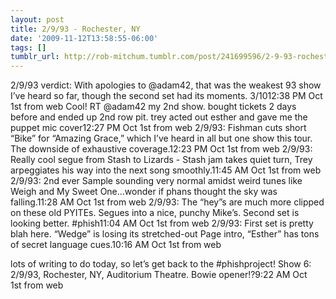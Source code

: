 ```yaml
---
layout: post
title: 2/9/93 - Rochester, NY
date: '2009-11-12T13:58:55-06:00'
tags: []
tumblr_url: http://rob-mitchum.tumblr.com/post/241699596/2-9-93-rochester-ny
---
```

2/9/93 verdict: With apologies to @adam42, that was the weakest 93 show I’ve heard so far, though the second set had its moments. 3/1012:38 PM Oct 1st from web 
Cool! RT @adam42 my 2nd show. bought tickets 2 days before and ended up 2nd row pit. trey acted out esther and gave me the puppet mic cover12:27 PM Oct 1st from web 
2/9/93: Fishman cuts short “Bike” for “Amazing Grace,” which I’ve heard in all but one show this tour. The downside of exhaustive coverage.12:23 PM Oct 1st from web 
2/9/93: Really cool segue from Stash to Lizards - Stash jam takes quiet turn, Trey arpeggiates his way into the next song smoothly.11:45 AM Oct 1st from web 
2/9/93: 2nd ever Sample sounding very normal amidst weird tunes like Weigh and My Sweet One…wonder if phans thought the sky was falling.11:28 AM Oct 1st from web 
2/9/93: The “hey”s are much more clipped on these old PYITEs. Segues into a nice, punchy Mike’s. Second set is looking better. #phish11:04 AM Oct 1st from web
2/9/93: First set is pretty blah here. “Wedge” is losing its stretched-out Page intro, “Esther” has tons of secret language cues.10:16 AM Oct 1st from web  

lots of writing to do today, so let’s get back to the #phishproject! Show 6: 2/9/93, Rochester, NY, Auditorium Theatre. Bowie opener!?9:22 AM Oct 1st from web
